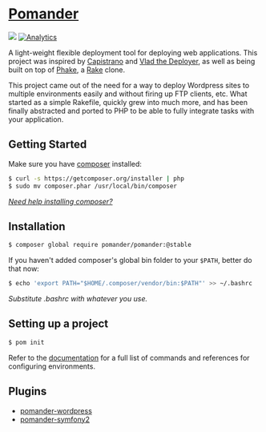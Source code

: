 [Pomander](http://ripeworks.com/pomander)
=======

![](https://api.travis-ci.org/tamagokun/pomander.png?branch=master)
[![Analytics](https://ga-beacon.appspot.com/UA-4214672-13/pomander/readme)](https://github.com/igrigorik/ga-beacon)

A light-weight flexible deployment tool for deploying web applications. This project was inspired by [Capistrano](https://github.com/capistrano/capistrano) and [Vlad the Deployer](http://rubyhitsquad.com/Vlad_the_Deployer.html), as well as being built on top of [Phake](https://github.com/jaz303/phake), a [Rake](http://rake.rubyforge.org/) clone.

This project came out of the need for a way to deploy Wordpress sites to multiple environments easily and without firing up FTP clients, etc. What started as a simple Rakefile, quickly grew into much more, and has been finally abstracted and ported to PHP to be able to fully integrate tasks with your application.

Getting Started
---------------

Make sure you have [composer](http://getcomposer.org/) installed:

```bash
$ curl -s https://getcomposer.org/installer | php
$ sudo mv composer.phar /usr/local/bin/composer
```

[_Need help installing composer?_](http://getcomposer.org/doc/00-intro.md#installation-nix)

Installation
------------

```bash
$ composer global require pomander/pomander:@stable
```

If you haven't added composer's global bin folder to your `$PATH`, better do that now:

```bash
$ echo 'export PATH="$HOME/.composer/vendor/bin:$PATH"' >> ~/.bashrc
```

_Substitute .bashrc with whatever you use._

Setting up a project
--------------------

```bash
$ pom init
```

Refer to the [documentation](http://ripeworks.com/pomander) for a full list of commands and references for configuring environments.


Plugins
-------

* [pomander-wordpress](https://github.com/tamagokun/pomander-wordpress)
* [pomander-symfony2](https://github.com/leopoiroux/pomander-symfony2)

